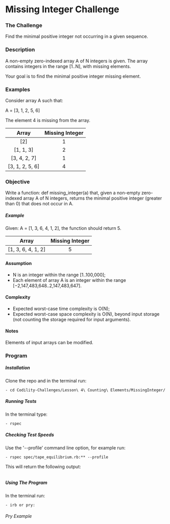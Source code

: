 # Missing Integer Challenge

### The Challenge

Find the minimal positive integer not occurring in a given sequence.

### Description

A non-empty zero-indexed array A of N integers is given. The array contains integers in the range [1..N], with missing elements.

Your goal is to find the minimal positive integer missing element.

### Examples

Consider array A such that:

A = [3, 1, 2, 5, 6]

The element 4 is missing from the array.

Array  | Missing Integer
:-------------: | :------------------------------:
[2] | 1
[1, 1, 3] | 2
[3, 4, 2, 7] | 1
[3, 1, 2, 5, 6] | 4

### Objective
Write a function: def missing_integer(a) that, given a non-empty zero-indexed array A of N integers, returns the minimal positive integer (greater than 0) that does not occur in A.

##### Example
Given: A = [1, 3, 6, 4, 1, 2], the function should return 5.

Array  | Missing Integer
:-------------: | :------------------------------:
[1, 3, 6, 4, 1, 2] | 5

#### Assumption

- N is an integer within the range [1..100,000];
- Each element of array A is an integer within the range [−2,147,483,648..2,147,483,647].

#### Complexity

- Expected worst-case time complexity is O(N);
- Expected worst-case space complexity is O(N), beyond input storage (not counting the storage required for input arguments).

#### Notes
Elements of input arrays can be modified.

### Program

##### Installation
Clone the repo and in the terminal run:
```
- cd Codility-Challenges/Lesson\ 4\ Counting\ Elements/MissingInteger/
```

##### Running Tests
In the terminal type:
```
- rspec
```

##### Checking Test Speeds
Use the '--profile' command line option, for example run:

```
- rspec spec/tape_equilibrium.rb:** --profile
```

This will return the following output:

```
```

##### Using The Program
In the terminal run:

```
- irb or pry:
```

###### Pry Example
```
```
